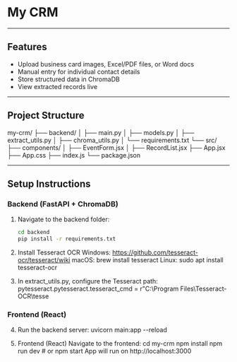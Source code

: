 # My CRM 

---
## Features

- Upload business card images, Excel/PDF files, or Word docs
- Manual entry for individual contact details
- Store structured data in ChromaDB
- View extracted records live
---
## Project Structure
my-crm/
├── backend/
│ ├── main.py
│ ├── models.py
│ ├── extract_utils.py
│ ├── chroma_utils.py
│ └── requirements.txt
└── src/
├── components/
│ ├── EventForm.jsx
│ ├── RecordList.jsx
├── App.jsx
├── App.css
├── index.js
└── package.json

---

## Setup Instructions

### Backend (FastAPI + ChromaDB)

1. Navigate to the backend folder:
   ```bash
   cd backend
   pip install -r requirements.txt

2. Install Tesseract OCR
Windows: https://github.com/tesseract-ocr/tesseract/wiki
macOS: brew install tesseract
Linux: sudo apt install tesseract-ocr

3. In extract_utils.py, configure the Tesseract path:
pytesseract.pytesseract.tesseract_cmd = r"C:\Program Files\Tesseract-OCR\tesse

### Frontend (React)

4. Run the backend server:
uvicorn main:app --reload

5. Frontend (React)
Navigate to the frontend:
cd my-crm
npm install
npm run dev  # or npm start
App will run on http://localhost:3000

